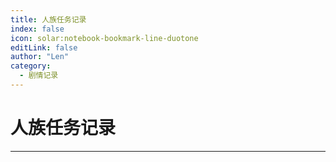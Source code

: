 ```yaml
---
title: 人族任务记录
index: false
icon: solar:notebook-bookmark-line-duotone
editLink: false
author: "Len"
category:
  - 剧情记录
---
```


#   人族任务记录

------



<AutoCatalog />
